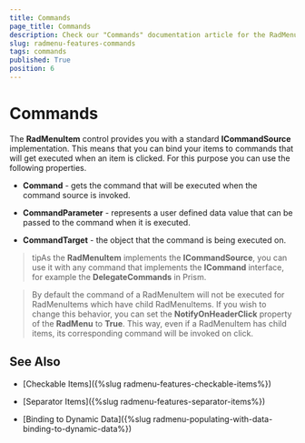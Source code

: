 ```yaml
---
title: Commands
page_title: Commands
description: Check our "Commands" documentation article for the RadMenu WPF control.
slug: radmenu-features-commands
tags: commands
published: True
position: 6
---
```


# Commands

The __RadMenuItem__ control provides you with a standard __ICommandSource__ implementation. This means that you can bind your items to commands that will get executed when an item is clicked. For this purpose you can use the following properties.

* __Command__ - gets the command that will be executed when the command source is invoked. 

* __CommandParameter__ - represents a user defined data value that can be passed to the command when it is executed.  

* __CommandTarget__ - the object that the command is being executed on.  

>tipAs the __RadMenuItem__ implements the __ICommandSource__, you can use it with any command that implements the __ICommand__ interface, for example the __DelegateCommands__ in Prism.

> By default the command of a RadMenuItem will not be executed for RadMenuItems which have child RadMenuItems. If you wish to change this behavior, you can set the __NotifyOnHeaderClick__ property of the __RadMenu__ to __True__. This way, even if a RadMenuItem has child items, its corresponding command will be invoked on click.

## See Also

 * [Checkable Items]({%slug radmenu-features-checkable-items%})

 * [Separator Items]({%slug radmenu-features-separator-items%})

 * [Binding to Dynamic Data]({%slug radmenu-populating-with-data-binding-to-dynamic-data%})